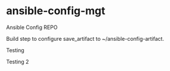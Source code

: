 # ansible-config-mgt
Ansible Config REPO

Build step to configure save_artifact to ~/ansible-config-artifact.

Testing

Testing 2
